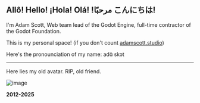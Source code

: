 ## Allô! Hello! ¡Hola! Olá! !مرحبًا こんにちは!

I'm Adam Scott, Web team lead of the Godot Engine, full-time contractor of the Godot Foundation.

This is my personal space! (if you don't count [adamscott.studio](https://adamscott.studio/))

Here's the pronounciation of my name: adɑ̃ skɔt

---

Here lies my old avatar. RIP, old friend.

![image](https://github.com/user-attachments/assets/aefb2e19-9574-49ee-93b4-73edee28fb95)

**2012-2025**

<!--
**adamscott/adamscott** is a ✨ _special_ ✨ repository because its `README.md` (this file) appears on your GitHub profile.

Here are some ideas to get you started:

- 🔭 I’m currently working on ...
- 🌱 I’m currently learning ...
- 👯 I’m looking to collaborate on ...
- 🤔 I’m looking for help with ...
- 💬 Ask me about ...
- 📫 How to reach me: ...
- 😄 Pronouns: ...
- ⚡ Fun fact: ...
-->
